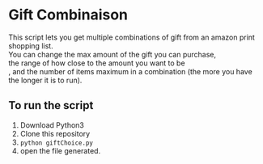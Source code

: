 # Gift Combinaison

This script lets you get multiple combinations of gift from an amazon print shopping list. <br>
You can change the max amount of the gift you can purchase, <br>
the range of how close to the amount you want to be<br>
, and the number of items maximum in a combination (the more you have the longer it is to run).

## To run the script

1. Download Python3
2. Clone this repository
3. `python giftChoice.py`
4. open the file generated.
